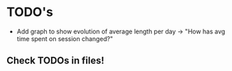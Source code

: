 
# TODO's

- Add graph to show evolution of average length per day -> "How has avg time spent on session changed?"

## Check TODOs in files!
